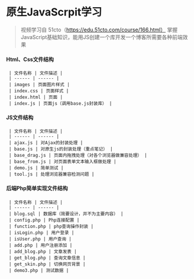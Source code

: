 # 原生JavaScrpit学习
> 视频学习自 51cto（https://edu.51cto.com/course/166.html）
  掌握JavaScript基础知识，能用JS创建一个库开发一个博客所需要各种前端效果
  
#### Html、Css文件结构

     | 文件名称 | 文件描述 |
     | ------ | ------ | 
     | images | 页面图片样式 |
     | index.css | 页面样式 |
     | index.html | 页面 |
     | index.js | 页面js（调用base.js封装库） |
        
#### JS文件结构

     | 文件名称 | 文件描述 |
     | ------ | ------ | 
     | ajax.js | 对Ajax的封装处理 |
     | base.js | 对原生js的封装处理（重点笔记） |
     | base_drag.js | 页面内拖拽处理（对各个浏览器做兼容处理） |
     | base_from.js | 对页面表单文本输入框做处理 |
     | demo.js | 简单测试 |
     | tool.js | 处理浏览器兼容检测问题 |
 
#### 后端Php简单实现文件结构

     | 文件名称 | 文件描述 |
     | ------ | ------ | 
     | blog.sql | 数据库（简要设计，并不为主要内容） |
     | config.php | Php连接配置 |
     | function.php | php查询操作封装 |
     | isLogin.php | 用户登录 |
     | isUser.php | 用户查询 |
     | add.php | 用户注册添加 |
     | add_blog.php | 文章发表 |
     | get_blog.php | 查询文章信息 |
     | get_skin.php | 切换网页背景 |
     | demo3.php | 测试数据 |
